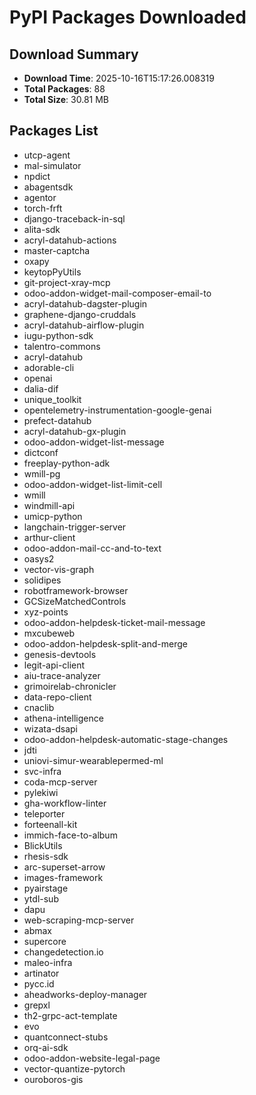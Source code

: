 # PyPI Packages Downloaded

## Download Summary
- **Download Time**: 2025-10-16T15:17:26.008319
- **Total Packages**: 88
- **Total Size**: 30.81 MB

## Packages List
- utcp-agent
- mal-simulator
- npdict
- abagentsdk
- agentor
- torch-frft
- django-traceback-in-sql
- alita-sdk
- acryl-datahub-actions
- master-captcha
- oxapy
- keytopPyUtils
- git-project-xray-mcp
- odoo-addon-widget-mail-composer-email-to
- acryl-datahub-dagster-plugin
- graphene-django-cruddals
- acryl-datahub-airflow-plugin
- iugu-python-sdk
- talentro-commons
- acryl-datahub
- adorable-cli
- openai
- dalia-dif
- unique_toolkit
- opentelemetry-instrumentation-google-genai
- prefect-datahub
- acryl-datahub-gx-plugin
- odoo-addon-widget-list-message
- dictconf
- freeplay-python-adk
- wmill-pg
- odoo-addon-widget-list-limit-cell
- wmill
- windmill-api
- umicp-python
- langchain-trigger-server
- arthur-client
- odoo-addon-mail-cc-and-to-text
- oasys2
- vector-vis-graph
- solidipes
- robotframework-browser
- GCSizeMatchedControls
- xyz-points
- odoo-addon-helpdesk-ticket-mail-message
- mxcubeweb
- odoo-addon-helpdesk-split-and-merge
- genesis-devtools
- legit-api-client
- aiu-trace-analyzer
- grimoirelab-chronicler
- data-repo-client
- cnaclib
- athena-intelligence
- wizata-dsapi
- odoo-addon-helpdesk-automatic-stage-changes
- jdti
- uniovi-simur-wearablepermed-ml
- svc-infra
- coda-mcp-server
- pylekiwi
- gha-workflow-linter
- teleporter
- forteenall-kit
- immich-face-to-album
- BlickUtils
- rhesis-sdk
- arc-superset-arrow
- images-framework
- pyairstage
- ytdl-sub
- dapu
- web-scraping-mcp-server
- abmax
- supercore
- changedetection.io
- maleo-infra
- artinator
- pycc.id
- aheadworks-deploy-manager
- grepxl
- th2-grpc-act-template
- evo
- quantconnect-stubs
- orq-ai-sdk
- odoo-addon-website-legal-page
- vector-quantize-pytorch
- ouroboros-gis

